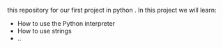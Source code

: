  this repository for our first project in python . In this project we will learn:
- How to use the Python interpreter
- How to use strings
- ..
